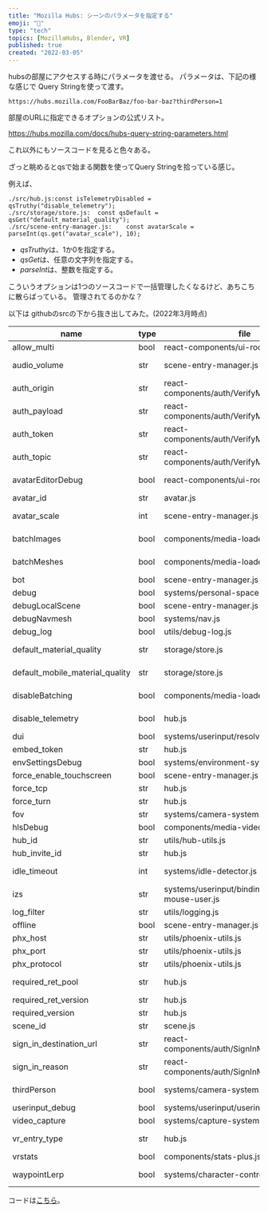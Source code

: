 ```yaml
---
title: "Mozilla Hubs: シーンのパラメータを指定する"
emoji: "🦝"
type: "tech"
topics: [MozillaHubs, Blender, VR]
published: true
created: "2022-03-05"
---
```


hubsの部屋にアクセスする時にパラメータを渡せる。
パラメータは、下記の様な感じで Query Stringを使って渡す。

```
https://hubs.mozilla.com/FooBarBaz/foo-bar-baz?thirdPerson=1
```

部屋のURLに指定できるオプションの公式リスト。

https://hubs.mozilla.com/docs/hubs-query-string-parameters.html

これ以外にもソースコードを見ると色々ある。

ざっと眺めるとqsで始まる関数を使ってQuery Stringを拾っている感じ。

例えば、

```
./src/hub.js:const isTelemetryDisabled = qsTruthy("disable_telemetry");
./src/storage/store.js:  const qsDefault = qsGet("default_material_quality");
./src/scene-entry-manager.js:    const avatarScale = parseInt(qs.get("avatar_scale"), 10);
```

- *qsTruthy*は、1か0を指定する。
- *qsGet*は、任意の文字列を指定する。
- *parseInt*は、整数を指定する。

こういうオプションは1つのソースコードで一括管理したくなるけど、あちこちに散らばっている。
管理されてるのかな？

以下は githubのsrcの下から抜き出してみた。(2022年3月時点)

| name | type | file | line# | code |
|------|------|------|-------|------|
| allow_multi | bool | react-components/ui-root.js | 280 |     if (qsTruthy("allow_multi |
| audio_volume | str | scene-entry-manager.js | 549 |       let audioVolume = Number(qs.get("audio_volume |
| auth_origin | str | react-components/auth/VerifyModalContainer.js | 54 |     const origin = qs.get("auth_origin |
| auth_payload | str | react-components/auth/VerifyModalContainer.js | 26 |             payload: qs.get("auth_payload |
| auth_token | str | react-components/auth/VerifyModalContainer.js | 24 |             token: qs.get("auth_token |
| auth_topic | str | react-components/auth/VerifyModalContainer.js | 23 |             topic: qs.get("auth_topic |
| avatarEditorDebug | bool | react-components/ui-root.js | 98 | const avatarEditorDebug = qsTruthy("avatarEditorDebug |
| avatar_id | str | avatar.js | 149 |   const avatarId = qs.get("avatar_id |
| avatar_scale | int | scene-entry-manager.js | 165 |     const avatarScale = parseInt(qs.get("avatar_scale |
| batchImages | bool | components/media-loader.js | 41 | const forceImageBatching = qsTruthy("batchImages |
| batchMeshes | bool | components/media-loader.js | 40 | const forceMeshBatching = qsTruthy("batchMeshes |
| bot | bool | scene-entry-manager.js | 7 | const isBotMode = qsTruthy("bot |
| debug | bool | systems/personal-space-bubble.js | 7 | const isDebug = qsTruthy("debug |
| debugLocalScene | bool | scene-entry-manager.js | 295 |       if (qsTruthy("debugLocalScene |
| debugNavmesh | bool | systems/nav.js | 30 |     if (qsTruthy("debugNavmesh |
| debug_log | bool | utils/debug-log.js | 3 | const showLog = qsTruthy("debug_log |
| default_material_quality | str | storage/store.js | 29 |   const qsDefault = qsGet("default_material_quality |
| default_mobile_material_quality | str | storage/store.js | 22 |     const qsMobileDefault = qsGet("default_mobile_material_quality |
| disableBatching | bool | components/media-loader.js | 42 | const disableBatching = qsTruthy("disableBatching |
| disable_telemetry | bool | hub.js | 275 | const isTelemetryDisabled = qsTruthy("disable_telemetry |
| dui | bool | systems/userinput/resolve-action-sets.js | 5 | const debugUserInput = qsTruthy("dui |
| embed_token | str | hub.js | 217 | if (isEmbed && !qs.get("embed_token |
| envSettingsDebug | bool | systems/environment-system.js | 51 |     if (qsTruthy("envSettingsDebug |
| force_enable_touchscreen | bool | scene-entry-manager.js | 80 |     if (isMobile || forceEnableTouchscreen || qsTruthy("force_enable_touchscreen |
| force_tcp | str | hub.js | 631 |         forceTcp: qs.get("force_tcp |
| force_turn | str | hub.js | 633 |         iceTransportPolicy: qs.get("force_tcp") || qs.get("force_turn |
| fov | str | systems/camera-system.js | 8 | const customFOV = qsGet("fov |
| hlsDebug | bool | components/media-video.js | 612 |               debug: qsTruthy("hlsDebug |
| hub_id | str | utils/hub-utils.js | 7 |     qs.get("hub_id |
| hub_invite_id | str | hub.js | 1081 |       hubInviteId: qs.get("hub_invite_id |
| idle_timeout | int | systems/idle-detector.js | 3 | const IDLE_TIMEOUT_MS = (parseInt(qs.get("idle_timeout |
| izs | str | systems/userinput/bindings/keyboard-mouse-user.js | 23 | const inspectZoomSpeed = parseFloat(qs.get("izs |
| log_filter | str | utils/logging.js | 8 | const logFilter = qs.get("log_filter |
| offline | bool | scene-entry-manager.js | 89 |     if (qsTruthy("offline |
| phx_host | str | utils/phoenix-utils.js | 100 |   let host = qs.get("phx_host |
| phx_port | str | utils/phoenix-utils.js | 104 |     qs.get("phx_port |
| phx_protocol | str | utils/phoenix-utils.js | 131 |       qs.get("phx_protocol |
| required_ret_pool | str | hub.js | 971 |       (qs.get("required_ret_version") !== reticulumMeta.version || qs.get("required_ret_pool |
| required_ret_version | str | hub.js | 970 |       qs.get("required_ret_version |
| required_version | str | hub.js | 958 |     if (qs.get("required_version |
| scene_id | str | scene.js | 71 |   const sceneId = qs.get("scene_id |
| sign_in_destination_url | str | react-components/auth/SignInModalContainer.js | 57 |   const redirectUrl = qs.get("sign_in_destination_url |
| sign_in_reason | str | react-components/auth/SignInModalContainer.js | 74 |           signInReason={qs.get("sign_in_reason |
| thirdPerson | bool | systems/camera-system.js | 9 | const enableThirdPersonMode = qsTruthy("thirdPerson |
| userinput_debug | bool | systems/userinput/userinput-debug.js | 63 |       if (qsTruthy("userinput_debug |
| video_capture | bool | systems/capture-system.js | 34 |     return qsTruthy("video_capture |
| vr_entry_type | str | hub.js | 324 | const qsVREntryType = qs.get("vr_entry_type |
| vrstats | bool | components/stats-plus.js | 80 |     this.vrStatsEnabled = qsTruthy("vrstats |
| waypointLerp | bool | systems/character-controller-system.js | 17 | const qsAllowWaypointLerp = qsTruthy("waypointLerp |

コードは[こちら](https://gist.github.com/tanupoo/d9b8d177b3e7f4597c2e35a09a59c10c)。